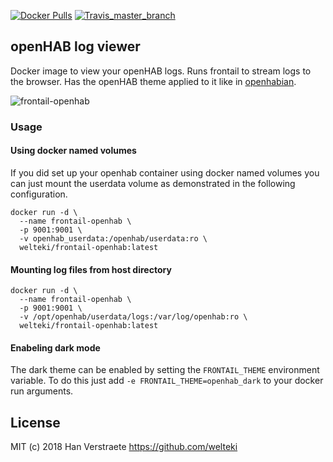 [![Docker Pulls](https://img.shields.io/docker/pulls/welteki/frontail-openhab.svg)](https://hub.docker.com/r/welteki/frontail-openhab)
[![Travis_master_branch](https://github.com/welteki/docker_frontail_openhab/actions/workflows/build.yml/badge.svg)](https://github.com/welteki/docker_frontail_openhab)

## openHAB log viewer

Docker image to view your openHAB logs. Runs frontail to stream logs to the browser. Has the openHAB theme applied to it like in [openhabian](https://www.openhab.org/docs/installation/openhabian.html).

![frontail-openhab](https://user-images.githubusercontent.com/16267532/109402637-a7d80580-7957-11eb-8999-d529c96ec520.png)

### Usage

#### Using docker named volumes

If you did set up your openhab container using docker named volumes you can just mount the userdata volume as demonstrated in the following configuration.

```
docker run -d \
  --name frontail-openhab \
  -p 9001:9001 \
  -v openhab_userdata:/openhab/userdata:ro \
  welteki/frontail-openhab:latest
```

#### Mounting log files from host directory

```
docker run -d \
  --name frontail-openhab \
  -p 9001:9001 \
  -v /opt/openhab/userdata/logs:/var/log/openhab:ro \
  welteki/frontail-openhab:latest
```

#### Enabeling dark mode

The dark theme can be enabled by setting the `FRONTAIL_THEME` environment variable. To do this just add `-e FRONTAIL_THEME=openhab_dark` to your docker run arguments.

## License

MIT (c) 2018 Han Verstraete https://github.com/welteki
